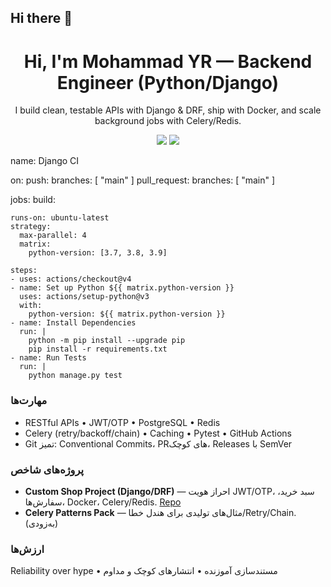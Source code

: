 ## Hi there 👋
<h1 align="center">Hi, I'm Mohammad YR — Backend Engineer (Python/Django)</h1>

<p align="center">
I build clean, testable APIs with Django & DRF, ship with Docker, and scale background jobs with Celery/Redis.
</p>

<p align="center">
<a href="https://github.com/MohammadYR?tab=repositories"><img src="https://img.shields.io/badge/Focus-Django%20%7C%20DRF%20%7C%20Docker%20%7C%20Celery-1"/></a>
<a href="mailto:you@example.com"><img src="https://img.shields.io/badge/Contact-Email-informational"/></a>
</p>
name: Django CI

on:
  push:
    branches: [ "main" ]
  pull_request:
    branches: [ "main" ]

jobs:
  build:

    runs-on: ubuntu-latest
    strategy:
      max-parallel: 4
      matrix:
        python-version: [3.7, 3.8, 3.9]

    steps:
    - uses: actions/checkout@v4
    - name: Set up Python ${{ matrix.python-version }}
      uses: actions/setup-python@v3
      with:
        python-version: ${{ matrix.python-version }}
    - name: Install Dependencies
      run: |
        python -m pip install --upgrade pip
        pip install -r requirements.txt
    - name: Run Tests
      run: |
        python manage.py test
### مهارت‌ها
- RESTful APIs • JWT/OTP • PostgreSQL • Redis
- Celery (retry/backoff/chain) • Caching • Pytest • GitHub Actions
- Git تمیز: Conventional Commits، PRهای کوچک، Releases با SemVer

### پروژه‌های شاخص
- **Custom Shop Project (Django/DRF)** — احراز هویت JWT/OTP، سبد خرید، سفارش‌ها، Docker، Celery/Redis. [Repo](https://github.com/MohammadYR/Custom-Shop-Project)
- **Celery Patterns Pack** — مثال‌های تولیدی برای هندل خطا/Retry/Chain. (به‌زودی)

### ارزش‌ها
Reliability over hype • مستندسازی آموزنده • انتشارهای کوچک و مداوم

<!--
**MohammadYR/MohammadYR** is a ✨ _special_ ✨ repository because its `README.md` (this file) appears on your GitHub profile.

Here are some ideas to get you started:

- 🔭 I’m currently working on ...
- 🌱 I’m currently learning ...
- 👯 I’m looking to collaborate on ...
- 🤔 I’m looking for help with ...
- 💬 Ask me about ...
- 📫 How to reach me: ...
- 😄 Pronouns: ...
- ⚡ Fun fact: ...
-->
